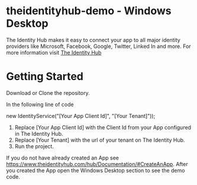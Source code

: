 theidentityhub-demo - Windows Desktop
=====================================

The Identity Hub makes it easy to connect your app to all major identity providers like Microsoft, Facebook, Google, Twitter, Linked In and more. For more information visit [The Identity Hub](https://www.theidentityhub.com)

Getting Started
===============

Download or Clone the repository. 

In the following line of code

new IdentityService("[Your App Client Id]", "[Your Tenant]"));

1. Replace [Your App Client Id] with the Client Id from your App configured in The Identity Hub.
2. Replace [Your Tenant] with the url of your tenant on The Identity Hub.
3. Run the project.

If you do not have already created an App see https://www.theidentityhub.com/hub/Documentation/#CreateAnApp. After you created the App open the Windows Desktop section to see the demo code.


